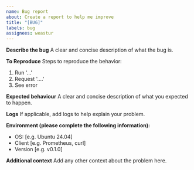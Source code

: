 ```yaml
---
name: Bug report
about: Create a report to help me improve
title: "[BUG]"
labels: bug
assignees: weastur
---
```


**Describe the bug**
A clear and concise description of what the bug is.

**To Reproduce**
Steps to reproduce the behavior:

1. Run '...'
2. Request '....'
3. See error

**Expected behaviour**
A clear and concise description of what you expected to happen.

**Logs**
If applicable, add logs to help explain your problem.

**Environment (please complete the following information):**

- OS: [e.g. Ubuntu 24.04]
- Client [e.g. Prometheus, curl]
- Version [e.g. v0.1.0]

**Additional context**
Add any other context about the problem here.
